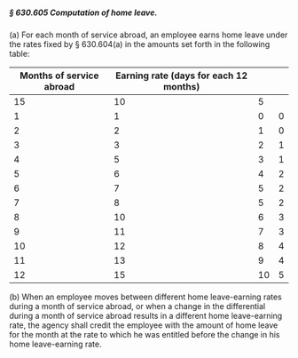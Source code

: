 ##### § 630.605 Computation of home leave. #####

(a) For each month of service abroad, an employee earns home leave under the rates fixed by § 630.604(a) in the amounts set forth in the following table:

|Months of service abroad|Earning rate (days for each 12 months)|   |   |
|------------------------|--------------------------------------|---|---|
|           15           |                  10                  | 5 |   |
|           1            |                  1                   | 0 | 0 |
|           2            |                  2                   | 1 | 0 |
|           3            |                  3                   | 2 | 1 |
|           4            |                  5                   | 3 | 1 |
|           5            |                  6                   | 4 | 2 |
|           6            |                  7                   | 5 | 2 |
|           7            |                  8                   | 5 | 2 |
|           8            |                  10                  | 6 | 3 |
|           9            |                  11                  | 7 | 3 |
|           10           |                  12                  | 8 | 4 |
|           11           |                  13                  | 9 | 4 |
|           12           |                  15                  |10 | 5 |

(b) When an employee moves between different home leave-earning rates during a month of service abroad, or when a change in the differential during a month of service abroad results in a different home leave-earning rate, the agency shall credit the employee with the amount of home leave for the month at the rate to which he was entitled before the change in his home leave-earning rate.